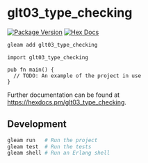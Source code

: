 # glt03_type_checking

[![Package Version](https://img.shields.io/hexpm/v/glt03_type_checking)](https://hex.pm/packages/glt03_type_checking)
[![Hex Docs](https://img.shields.io/badge/hex-docs-ffaff3)](https://hexdocs.pm/glt03_type_checking/)

```sh
gleam add glt03_type_checking
```
```gleam
import glt03_type_checking

pub fn main() {
  // TODO: An example of the project in use
}
```

Further documentation can be found at <https://hexdocs.pm/glt03_type_checking>.

## Development

```sh
gleam run   # Run the project
gleam test  # Run the tests
gleam shell # Run an Erlang shell
```
